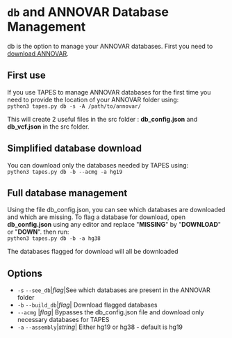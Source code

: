 # ```db``` and ANNOVAR Database Management

db is the option to manage your ANNOVAR databases.
First you need to [download ANNOVAR](http://annovar.openbioinformatics.org/en/latest/user-guide/download/).

## First use 
If you use TAPES to manage ANNOVAR databases for the first time you need to provide the location of your ANNOVAR folder using:  
```python3 tapes.py db -s -A /path/to/annovar/```

This will create 2 useful files in the src folder : **db_config.json** and **db_vcf.json** in the src folder.

## Simplified database download
You can download only the databases needed by TAPES using:  
```python3 tapes.py db -b --acmg -a hg19```

## Full database management

Using the file db_config.json, you can see which databases are downloaded and which are missing.
To flag a database for download, open **db_config.json** using any editor and replace "**MISSING**" by "**DOWNLOAD**" or "**DOWN**".
then run:  
```python3 tapes.py db -b -a hg38```  

The databases flagged for download will all be downloaded

## Options 

* ```-s``` ```--see_db```|_flag_|See which databases are present in the ANNOVAR folder  
* ```-b``` ```--build_db```|_flag_| Download flagged databases 
* ```--acmg``` |_flag_| Bypasses the db_config.json file and download only necessary databases for TAPES
* ```-a```  ```--assembly```|_string_| Either hg19 or hg38 - default is hg19

